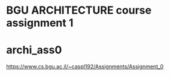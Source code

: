 # BGU ARCHITECTURE course assignment 1

# archi_ass0
https://www.cs.bgu.ac.il/~caspl192/Assignments/Assignment_0
